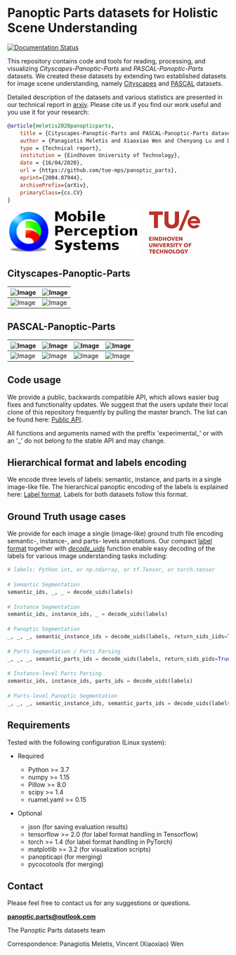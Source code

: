 # Panoptic Parts datasets for Holistic Scene Understanding

[![Documentation Status](https://readthedocs.org/projects/panoptic-parts/badge/?version=latest)](https://panoptic-parts.readthedocs.io/en/latest/?badge=latest)

This repository contains code and tools for reading, processing, and visualizing *Cityscapes-Panoptic-Parts* and *PASCAL-Panoptic-Parts* datasets. We created these datasets by extending two established datasets for image scene understanding, namely [Cityscapes](https://github.com/mcordts/cityscapesScripts "Cityscapes") and [PASCAL](http://host.robots.ox.ac.uk/pascal/VOC/voc2010/ "PASCAL") datasets.

Detailed description of the datasets and various statistics are presented in our technical report in [arxiv](https://arxiv.org/abs/2004.07944 "arxiv.org"). Please cite us if you find our work useful and you use it for your research:

```bibtex
@article{meletis2020panopticparts,
    title = {Cityscapes-Panoptic-Parts and PASCAL-Panoptic-Parts datasets for Scene Understanding},
    author = {Panagiotis Meletis and Xiaoxiao Wen and Chenyang Lu and Daan de Geus and Gijs Dubbelman},
    type = {Technical report},
    institution = {Eindhoven University of Technology},
    date = {16/04/2020},
    url = {https://github.com/tue-mps/panoptic_parts},
    eprint={2004.07944},
    archivePrefix={arXiv},
    primaryClass={cs.CV}
}
```

<a href="https://www.tue.nl/en/research/research-groups/signal-processing-systems/mobile-perception-systems-lab"><img src="readme/mps_logo.png" height="100" alt="MPS"></a> &emsp; <a href="https://www.tue.nl"><img src="readme/tue_logo.jpg" height="100" alt="TU/e"></a>

## Cityscapes-Panoptic-Parts

![Image](readme/aachen_000012_000019_leftImg8bit.jpg "Image") | ![Image](readme/aachen_000012_000019_uids_pids_colored.png "Image")
---- | ----
![Image](readme/frankfurt_000001_011835_leftImg8bit.jpg "Image") | ![Image](readme/frankfurt_000001_011835_uids_pids_colored.png "Image")

## PASCAL-Panoptic-Parts

![Image](readme/2008_000393.jpg "Image") | ![Image](readme/2008_000393_colored.png "Image") | ![Image](readme/2008_000716.jpg "Image") | ![Image](readme/2008_000716_colored.png "Image")
---- | ---- | ---- | ----
![Image](readme/2008_007456.jpg "Image") | ![Image](readme/2008_007456_colored_repainted.png "Image") | ![Image](readme/2010_002356.jpg "Image") | ![Image](readme/2010_002356_colored.png "Image")

## Code usage

We provide a public, backwards compatible API, which allows easier bug fixes and functionality updates. We suggest that the users update their local clone of this repository frequently by pulling the master branch. The list can be found here: [Public API](API.md).

All functions and arguments named with the preffix 'experimental_' or with an '_' do not
belong to the stable API and may change.

## Hierarchical format and labels encoding

We encode three levels of labels: semantic, instance, and parts in a single image-like file. The hierarchical panoptic encoding of the labels is explained here: [Label format](LABEL_FORMAT.md). Labels for both datasets follow this format.

## Ground Truth usage cases

We provide for each image a single (image-like) ground truth file encoding semantic-, instance-, and parts- levels annotations. Our compact [label format](LABEL_FORMAT.md) together with [_decode_uids_](panoptic_parts/utils/format.py) function enable easy decoding of the labels for various image understanding tasks including:

```Python
# labels: Python int, or np.ndarray, or tf.Tensor, or torch.tensor

# Semantic Segmentation
semantic_ids, _, _ = decode_uids(labels)

# Instance Segmentation
semantic_ids, instance_ids, _ = decode_uids(labels)

# Panoptic Segmentation
_, _, _, semantic_instance_ids = decode_uids(labels, return_sids_iids=True)

# Parts Segmentation / Parts Parsing
_, _, _, semantic_parts_ids = decode_uids(labels, return_sids_pids=True)

# Instance-level Parts Parsing
semantic_ids, instance_ids, parts_ids = decode_uids(labels)

# Parts-level Panoptic Segmentation
_, _, _, semantic_instance_ids, semantic_parts_ids = decode_uids(labels, return_sids_iids=True, return_sids_pids=True)

```

## Requirements

Tested with the following configuration (Linux system):

* Required
  * Python >= 3.7
  * numpy >= 1.15
  * Pillow >= 8.0
  * scipy >= 1.4
  * ruamel.yaml >= 0.15

* Optional
  * json (for saving evaluation results)
  * tensorflow >= 2.0 (for label format handling in Tensorflow)
  * torch >= 1.4 (for label format handling in PyTorch)
  * matplotlib >= 3.2 (for visualization scripts)
  * panopticapi (for merging)
  * pycocotools (for merging)

## Contact

Please feel free to contact us for any suggestions or questions.

**panoptic.parts@outlook.com**

The Panoptic Parts datasets team

Correspondence: Panagiotis Meletis, Vincent (Xiaoxiao) Wen
